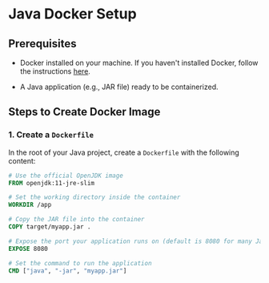 # Java Docker Setup



## Prerequisites

- Docker installed on your machine. If you haven't installed Docker, follow the instructions [here](https://www.docker.com/get-started).

- A Java application (e.g., JAR file) ready to be containerized.

## Steps to Create Docker Image

### 1. **Create a `Dockerfile`**

In the root of your Java project, create a `Dockerfile` with the following content:

```Dockerfile
# Use the official OpenJDK image
FROM openjdk:11-jre-slim

# Set the working directory inside the container
WORKDIR /app

# Copy the JAR file into the container
COPY target/myapp.jar .

# Expose the port your application runs on (default is 8080 for many Java apps)
EXPOSE 8080

# Set the command to run the application
CMD ["java", "-jar", "myapp.jar"]